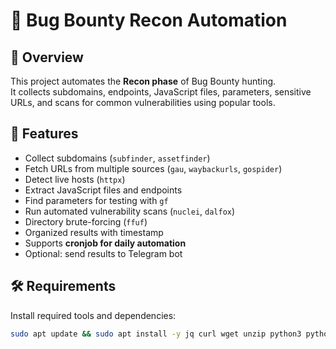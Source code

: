 
# 🔎 Bug Bounty Recon Automation

## 📌 Overview
This project automates the **Recon phase** of Bug Bounty hunting.  
It collects subdomains, endpoints, JavaScript files, parameters, sensitive URLs, and scans for common vulnerabilities using popular tools.

## 🚀 Features
- Collect subdomains (`subfinder`, `assetfinder`)
- Fetch URLs from multiple sources (`gau`, `waybackurls`, `gospider`)
- Detect live hosts (`httpx`)
- Extract JavaScript files and endpoints
- Find parameters for testing with `gf`
- Run automated vulnerability scans (`nuclei`, `dalfox`)
- Directory brute-forcing (`ffuf`)
- Organized results with timestamp
- Supports **cronjob for daily automation**
- Optional: send results to Telegram bot

## 🛠 Requirements
Install required tools and dependencies:

```bash
sudo apt update && sudo apt install -y jq curl wget unzip python3 python3-pip
